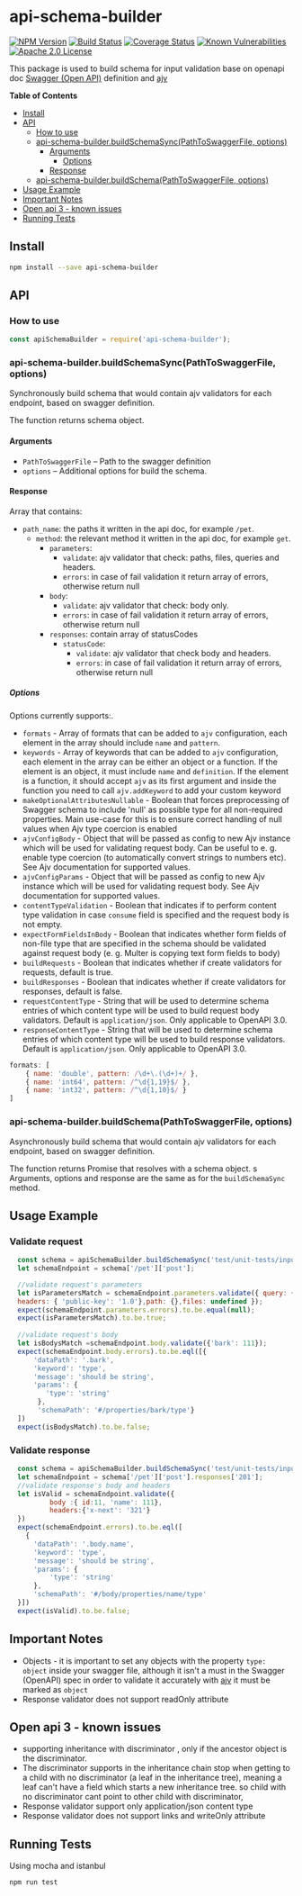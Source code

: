 
# api-schema-builder
[![NPM Version](https://img.shields.io/npm/v/api-schema-builder.svg?style=flat)](https://npmjs.org/package/api-schema-builder)
[![Build Status](https://travis-ci.org/Zooz/api-schema-builder.svg?branch=master)](https://travis-ci.org/Zooz/api-schema-builder)
[![Coverage Status](https://coveralls.io/repos/github/Zooz/api-schema-builder/badge.svg?branch=master)](https://coveralls.io/github/Zooz/api-schema-builder?branch=master)
[![Known Vulnerabilities](https://snyk.io/test/npm/api-schema-builder/badge.svg)](https://snyk.io/test/npm/api-schema-builder)
[![Apache 2.0 License](https://img.shields.io/badge/license-Apache_2.0-green.svg?style=flat)](LICENSE)

This package is used to build schema for input validation base on openapi doc [Swagger (Open API)](https://swagger.io/specification/) definition and [ajv](https://www.npmjs.com/package/ajv)

<!-- START doctoc generated TOC please keep comment here to allow auto update -->
<!-- DON'T EDIT THIS SECTION, INSTEAD RE-RUN doctoc TO UPDATE -->
**Table of Contents**  <!-- *generated with [DocToc](https://github.com/thlorenz/doctoc)* -->



- [Install](#install)
- [API](#api)
  - [How to use](#how-to-use)
  - [api-schema-builder.buildSchemaSync(PathToSwaggerFile, options)](#express-ajv-swagger-validationgetSchemapathtoswaggerfile-options)
    - [Arguments](#arguments)
      - [Options](#options)
    - [Response](#response)
  - [api-schema-builder.buildSchema(PathToSwaggerFile, options)](#express-ajv-swagger-validationgetSchemaAsyncpathtoswaggerfile-options)
- [Usage Example](#usage-example)
- [Important Notes](#important-notes)
- [Open api 3 - known issues](#open-api-3---known-issues)
- [Running Tests](#running-tests)

<!-- END doctoc generated TOC please keep comment here to allow auto update -->

## Install
```bash
npm install --save api-schema-builder
```

## API

### How to use

```js
const apiSchemaBuilder = require('api-schema-builder');
```

### api-schema-builder.buildSchemaSync(PathToSwaggerFile, options)

Synchronously build schema that would contain ajv validators for each endpoint, based on swagger definition.

The function returns schema object.

#### Arguments

* `PathToSwaggerFile` &ndash; Path to the swagger definition
* `options` &ndash; Additional options for build the schema.

#### Response
Array that contains:
* `path_name`: the paths it written in the api doc, for example `/pet`.
    * `method`: the relevant method it written in the api doc, for example `get`.
        * `parameters`:
            * `validate`:  ajv validator that check: paths, files, queries and headers.
            * `errors`: in case of fail validation it return array of errors, otherwise return null
        * `body`:
            * `validate`: ajv validator that check: body only.
            * `errors`: in case of fail validation it return array of errors, otherwise return null
        * `responses`: contain array of statusCodes
            * `statusCode`:
                * `validate`: ajv validator that check body and headers.
                * `errors`: in case of fail validation it return array of errors, otherwise return null


##### Options

Options currently supports:.
- `formats` - Array of formats that can be added to `ajv` configuration, each element in the array should include `name` and `pattern`.
- `keywords` - Array of keywords that can be added to `ajv` configuration, each element in the array can be either an object or a function. 
If the element is an object, it must include `name` and `definition`. If the element is a function, it should accept `ajv` as its first argument and inside the function you need to call `ajv.addKeyword` to add your custom keyword 
- `makeOptionalAttributesNullable` - Boolean that forces preprocessing of Swagger schema to include 'null' as possible type for all non-required properties. Main use-case for this is to ensure correct handling of null values when Ajv type coercion is enabled
- `ajvConfigBody` - Object that will be passed as config to new Ajv instance which will be used for validating request body. Can be useful to e. g. enable type coercion (to automatically convert strings to numbers etc). See Ajv documentation for supported values.
- `ajvConfigParams` - Object that will be passed as config to new Ajv instance which will be used for validating request body. See Ajv documentation for supported values.
- `contentTypeValidation` - Boolean that indicates if to perform content type validation in case `consume` field is specified and the request body is not empty.
- `expectFormFieldsInBody` - Boolean that indicates whether form fields of non-file type that are specified in the schema should be validated against request body (e. g. Multer is copying text form fields to body)
- `buildRequests` - Boolean that indicates whether if create validators for requests, default is true.
- `buildResponses` - Boolean that indicates whether if create validators for responses, default is false.
- `requestContentType` - String that will be used to determine schema entries of which content type will be used to build request body validators. Default is `application/json`. Only applicable to OpenAPI 3.0.
- `responseContentType` - String that will be used to determine schema entries of which content type will be used to build response validators. Default is `application/json`. Only applicable to OpenAPI 3.0.

```js
formats: [
    { name: 'double', pattern: /\d+\.(\d+)+/ },
    { name: 'int64', pattern: /^\d{1,19}$/ },
    { name: 'int32', pattern: /^\d{1,10}$/ }
]
```


### api-schema-builder.buildSchema(PathToSwaggerFile, options)

Asynchronously build schema that would contain ajv validators for each endpoint, based on swagger definition.

The function returns Promise that resolves with a schema object.
s
Arguments, options and response are the same as for the `buildSchemaSync` method.

## Usage Example

### Validate request
```js
  const schema = apiSchemaBuilder.buildSchemaSync('test/unit-tests/input-validation/pet-store-swagger.yaml');
  let schemaEndpoint = schema['/pet']['post'];

  //validate request's parameters
  let isParametersMatch = schemaEndpoint.parameters.validate({ query: {},
  headers: { 'public-key': '1.0'},path: {},files: undefined });
  expect(schemaEndpoint.parameters.errors).to.be.equal(null);
  expect(isParametersMatch).to.be.true;
    
  //validate request's body
  let isBodysMatch =schemaEndpoint.body.validate({'bark': 111});
  expect(schemaEndpoint.body.errors).to.be.eql([{
      'dataPath': '.bark',
      'keyword': 'type',
      'message': 'should be string',
      'params': {
         'type': 'string'
       },
       'schemaPath': '#/properties/bark/type'}
  ])
  expect(isBodysMatch).to.be.false;
```
### Validate response
```js
  const schema = apiSchemaBuilder.buildSchemaSync('test/unit-tests/input-validation/pet-store-swagger.yaml');
  let schemaEndpoint = schema['/pet']['post'].responses['201'];
  //validate response's body and headers
  let isValid = schemaEndpoint.validate({
          body :{ id:11, 'name': 111},
          headers:{'x-next': '321'}
  })
  expect(schemaEndpoint.errors).to.be.eql([
    {
      'dataPath': '.body.name',
      'keyword': 'type',
      'message': 'should be string',
      'params': {
          'type': 'string'
      },
      'schemaPath': '#/body/properties/name/type'
  }])
  expect(isValid).to.be.false;
```

## Important Notes

- Objects - it is important to set any objects with the property `type: object` inside your swagger file, although it isn't a must in the Swagger (OpenAPI) spec in order to validate it accurately with [ajv](https://www.npmjs.com/package/ajv) it must be marked as `object`
- Response validator does not support readOnly attribute

## Open api 3 - known issues
- supporting inheritance with discriminator , only if the ancestor object is the discriminator.
- The discriminator supports in the inheritance chain stop when getting to a child with no discriminator (a leaf in the inheritance tree), meaning a leaf can't have a field which starts a new inheritance tree.
  so child with no discriminator cant point to other child with discriminator,
- Response validator support only application/json content type
- Response validator does not support links and writeOnly attribute

## Running Tests
Using mocha and istanbul
```bash
npm run test
```

[npm-image]: https://img.shields.io/npm/v/express-ajv-swagger-validation.svg?style=flat
[npm-url]: https://npmjs.org/package/express-ajv-swagger-validation
[travis-image]: https://travis-ci.org/Zooz/express-ajv-swagger-validation.svg?branch=master
[travis-url]: https://travis-ci.org/Zooz/express-ajv-swagger-validation
[coveralls-image]: https://coveralls.io/repos/github/Zooz/express-ajv-swagger-validation/badge.svg?branch=master
[coveralls-url]: https://coveralls.io/github/Zooz/express-ajv-swagger-validation?branch=master
[downloads-image]: http://img.shields.io/npm/dm/express-ajv-swagger-validation.svg?style=flat
[downloads-url]: https://npmjs.org/package/express-ajv-swagger-validation
[license-image]: https://img.shields.io/badge/license-Apache_2.0-green.svg?style=flat
[license-url]: LICENSE
